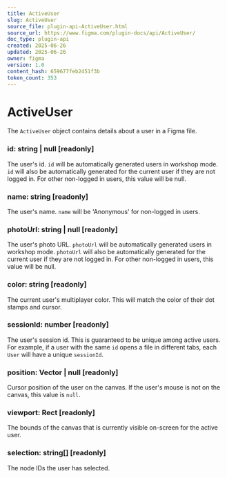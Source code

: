 ```yaml
---
title: ActiveUser
slug: ActiveUser
source_file: plugin-api-ActiveUser.html
source_url: https://www.figma.com/plugin-docs/api/ActiveUser/
doc_type: plugin-api
created: 2025-06-26
updated: 2025-06-26
owner: figma
version: 1.0
content_hash: 659677feb2451f3b
token_count: 353
---
```

# ActiveUser

The `ActiveUser` object contains details about a user in a Figma file.

### id: string | null [readonly]

The user's id. `id` will be automatically generated users in workshop mode.
`id` will also be automatically generated for the current user if they are not logged in.
For other non-logged in users, this value will be null.

### name: string [readonly]

The user's name. `name` will be 'Anonymous' for non-logged in users.

### photoUrl: string | null [readonly]

The user's photo URL. `photoUrl` will be automatically generated users in workshop mode.
`photoUrl` will also be automatically generated for the current user if they are not logged in.
For other non-logged in users, this value will be null.

### color: string [readonly]

The current user's multiplayer color. This will match the color of their dot stamps and cursor.

### sessionId: number [readonly]

The user's session id. This is guaranteed to be unique among active users.
For example, if a user with the same `id` opens a file in different tabs,
each `User` will have a unique `sessionId`.

### position: Vector | null [readonly]

Cursor position of the user on the canvas. If the user's mouse is not on the canvas, this value is `null`.

### viewport: Rect [readonly]

The bounds of the canvas that is currently visible on-screen for the active user.

### selection: string[] [readonly]

The node IDs the user has selected.